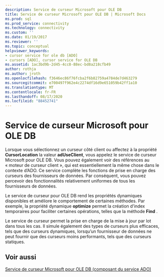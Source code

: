 ```yaml
---
description: Service de curseur Microsoft pour OLE DB
title: Service de curseur Microsoft pour OLE DB | Microsoft Docs
ms.prod: sql
ms.prod_service: connectivity
ms.technology: connectivity
ms.custom: ''
ms.date: 01/19/2017
ms.reviewer: ''
ms.topic: conceptual
helpviewer_keywords:
- cursor service for ole db [ADO]
- cursors [ADO], cursor service for OLE DB
ms.assetid: 1ac3bd9b-2d45-4cc8-88ec-bd8a218cfb49
author: rothja
ms.author: jroth
ms.openlocfilehash: f3646ec86f76fcba2f6b82759a4784de7d463279
ms.sourcegitcommit: e700497f962e4c2274df16d9e651059b42ff1a10
ms.translationtype: MT
ms.contentlocale: fr-FR
ms.lasthandoff: 08/17/2020
ms.locfileid: "88452741"
---
```

# <a name="the-microsoft-cursor-service-for-ole-db"></a>Service de curseur Microsoft pour OLE DB
Lorsque vous sélectionnez un curseur côté client ou affectez à la propriété **CursorLocation** la valeur **adUseClient**, vous appelez le service de curseur Microsoft pour OLE DB. Vous pouvez également voir des références au « moteur de curseur client », qui est essentiellement la même chose dans le contexte d’ADO. Ce service complète les fonctions de prise en charge des curseurs des fournisseurs de données. Par conséquent, vous pouvez percevoir des fonctionnalités relativement uniformes de tous les fournisseurs de données.  
  
 Le service de curseur pour OLE DB rend les propriétés dynamiques disponibles et améliore le comportement de certaines méthodes. Par exemple, la propriété dynamique **optimize** permet la création d’index temporaires pour faciliter certaines opérations, telles que la méthode **Find** .  
  
 Le service de curseur permet la prise en charge de la mise à jour par lot dans tous les cas. Il simule également des types de curseurs plus efficaces, tels que des curseurs dynamiques, lorsqu’un fournisseur de données ne peut fournir que des curseurs moins performants, tels que des curseurs statiques.  
  
## <a name="see-also"></a>Voir aussi  
 [Service de curseur Microsoft pour OLE DB (composant du service ADO)](../../../ado/guide/appendixes/microsoft-cursor-service-for-ole-db-ado-service-component.md)
